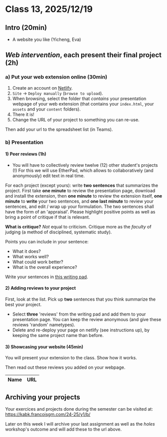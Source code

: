 # Class 13, 2025/12/19

## Intro (20min)

- A website you like (Yicheng, Eva)

## *Web intervention*, each present their final project (2h)

### a) Put your web extension online (30min)

1) Create an account on [Netlify](https://app.netlify.com).
2) `Site` -> `Deploy manually` (`browse to upload`).
3) When browsing, select the folder that *contains* your presentation webpage of your web extension (that contains your `index.html`, your `assets` and your `content` folders).
4) There it is!
5) Change the URL of your project to something you can re-use.

Then add your url to the spreadsheet list (in Teams).

### b) Presentation

#### 1) Peer reviews (1h)

- You will have to collectively review twelve (12) other student's projects (!) For this we will use EtherPad, which allows to collaboratively (and anonymously) edit text in real time. 

For each project (except yours): write **two sentences** that summarizes the project. First take **one minute** to review the presentation page, download and install the extension, then **one minute** to review the extension itself, **one minute** to **write** your two sentences, and **one last minute** to review your sentences, and edit / wrap up your formulation. The two sentences shall have the form of an 'appraisal'. Please highlight positive points as well as bring a point of critique if that is relevant.

**What is critique?** *Not* equal to criticism. Critique more as the *faculty* of judging (a method of disciplined, systematic study).

Points you can include in your sentence:

- What it does?
- What works well?
- What could work better?
- What is the overall experience?


Write your sentences in [this writing pad](https://pad.xpub.nl/p/Y1B_peer_reviews).

#### 2) Adding reviews to your project

First, look at the list. Pick up **two** sentences that you think summarize the best your project.

- Select **three** 'reviews' from the writing pad and add them to your presentation page. You can keep the review anonymous (and give these reviews 'random' nametypes).
- Delete and re-deploy your page on netlify (see instructions up), by keeping the same project name than before.

#### 3) Showcasing your website (45min)

You will present your extension to the class. Show how it works.

Then read out these reviews you added on your webpage.

| Name | URL |
| -- | -------------- |
<!--
| Jerome | - |
| Bengi | - |
| Olin | - |
| Mart | - |
| David | - |
| Klara | - |
| Simone | - |
| Iloy | - |
| Julia (F) | - |
| Jennie | - |
| Prem | - |
| Julia (J) | - |
| Roxee | - |
| Layoung | - |
| Luca | - |
| Sia | - |
| Julia (N) | - |
| Jasna | - |
| Pola | - |
| Mara | - |
| Daniel | - |
| Yicheng | - |
| Eva | - |
| Nastya | - |
-->

## Archiving your projects

Your exercices and projects done during the semester can be visited at: https://kabk.francoisgm.com/24-25/y1/b/

Later on this week I will archive your last assignment as well as the *holes* workshop's outcome and will add these to the url above.

